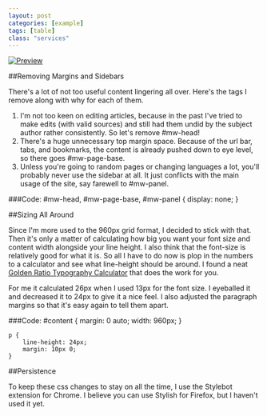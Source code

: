 ```yaml
---
layout: post
categories: [example]
tags: [table]
class: "services"
---
```


[![Preview](http://i.imgur.com/5aTnUwz.jpg?1)](http://i.imgur.com/5aTnUwz.jpg)

##Removing Margins and Sidebars

There's a lot of not too useful content lingering all over. Here's the tags I remove along with why for each of them.

1. I'm not too keen on editing articles, because in the past I've tried to make edits (with valid sources) and still had them undid by the subject author rather consistently. So let's remove #mw-head!
2. There's a huge unnecessary top margin space. Because of the url bar, tabs, and bookmarks, the content is already pushed down to eye level, so there goes #mw-page-base.
3. Unless you're going to random pages or changing languages a lot, you'll probably never use the sidebar at all. It just conflicts with the main usage of the site, say farewell to #mw-panel.

###Code:
    #mw-head, #mw-page-base, #mw-panel {
        display: none;
    }

##Sizing All Around

Since I'm more used to the 960px grid format, I decided to stick with that. Then it's only a matter of calculating how big you want your font size and content width alongside your line height. I also think that the font-size is relatively good for what it is. So all I have to do now is plop in the numbers to a calculator and see what line-height should be around. I found a neat [Golden Ratio Typography Calculator](http://www.pearsonified.com/typography/) that does the work for you.

For me it calculated 26px when I used 13px for the font size. I eyeballed it and decreased it to 24px to give it a nice feel. I also adjusted the paragraph margins so that it's easy again to tell them apart.

###Code:
    #content {
        margin: 0 auto;
        width: 960px;
    }

    p {
        line-height: 24px;
        margin: 10px 0;
    }

##Persistence

To keep these css changes to stay on all the time, I use the Stylebot extension for Chrome. I believe you can use Stylish for Firefox, but I haven't used it yet.